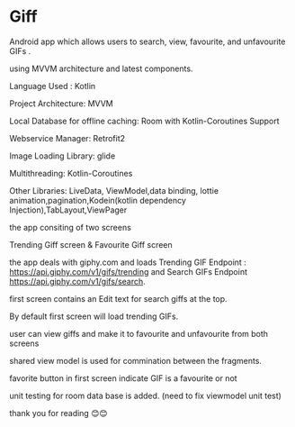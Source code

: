 # Giff
Android app which allows users to search, view, favourite, and unfavourite GIFs .

using MVVM architecture and latest components.

Language Used : Kotlin

Project Architecture: MVVM

Local Database for offline caching: Room with Kotlin-Coroutines Support

Webservice Manager: Retrofit2

Image Loading Library: glide

Multithreading: Kotlin-Coroutines

Other Libraries: LiveData, ViewModel,data binding, lottie animation,pagination,Kodein(kotlin dependency Injection),TabLayout,ViewPager

the app consiting of two screens

Trending Giff screen & Favourite Giff screen

the app deals with giphy.com and loads Trending GIF Endpoint : https://api.giphy.com/v1/gifs/trending and Search GIFs Endpoint https://api.giphy.com/v1/gifs/search.

first screen contains an Edit text for search giffs at the top.

By default first screen will load trending GIFs.

user can view giffs and make it to favourite and unfavourite from both screens

shared view model is used for commination between the fragments.

favorite button in first screen indicate GIF is a favourite or not

unit testing for room data base is added. (need to fix viewmodel unit test)

thank you for reading 😊😊
